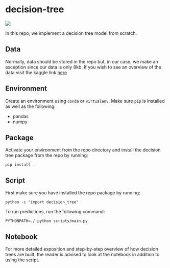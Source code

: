 # decision-tree
<img src="https://github.com/moseskimc/decision-tree/actions/workflows/build.yml/badge.svg">

In this repo, we implement a decision tree model from scratch.


## Data

Normally, data should be stored in the repo but, in our case, we make an exception since our data is only 8kb. If you wish to see an overview of the data visit the kaggle link [here](https://www.kaggle.com/datasets/yersever/500-person-gender-height-weight-bodymassindex?resource=download)


## Environment

Create an environment using `conda` or `virtualenv`. Make sure `pip` is installed as well as the following:

- pandas
- numpy


## Package

Activate your environment from the repo directory and install the decision tree package from the repo by running:

    pip install .

## Script

First make sure you have installed the repo package by running:

    python -c "import decision_tree"

To run predictions, run the following command:

    PYTHONPATH=./ python scripts/main.py



## Notebook

For more detailed exposition and step-by-step overview of how decision trees are built, the reader is advised to look at the notebook in addition to using the script.
